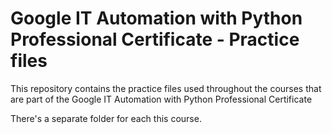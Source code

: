 # Google IT Automation with Python Professional Certificate - Practice files

This repository contains the practice files used throughout the courses that are
part of the Google IT Automation with Python Professional Certificate

There's a separate folder for each this course.

